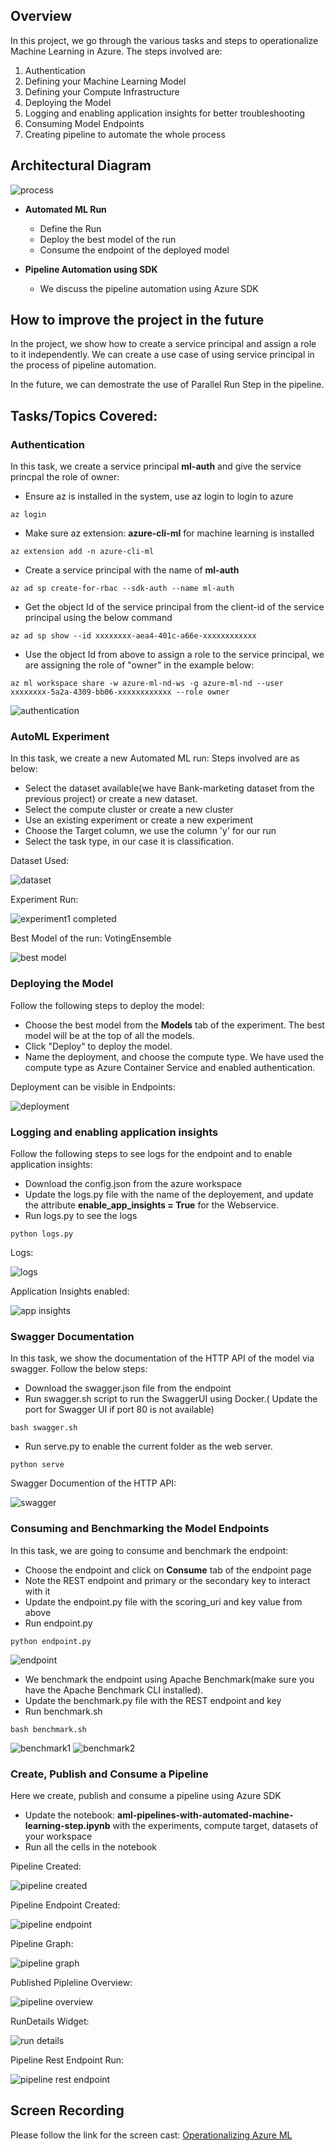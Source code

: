 ## Overview
In this project, we go through the various tasks and steps to operationalize Machine Learning in Azure. The steps involved are:

1. Authentication
2. Defining your Machine Learning Model
3. Defining your Compute Infrastructure
3. Deploying the Model
4. Logging and enabling application insights for better troubleshooting
5. Consuming Model Endpoints
6. Creating pipeline to automate the whole process


## Architectural Diagram

![process](./images/process.png)

- **Automated ML Run**
    - Define the Run
    - Deploy the best model of the run
    - Consume the endpoint of the deployed model

- **Pipeline Automation using SDK**
    - We discuss the pipeline automation using Azure SDK




## How to improve the project in the future

In the project, we show how to create a service principal and assign a role to it independently. We can create a use case of using service principal in the process of pipeline automation.

In the future, we can demostrate the use of Parallel Run Step in the pipeline.


## Tasks/Topics Covered:


### Authentication

In this task, we create a service principal **ml-auth** and give the service princpal the role of owner:

- Ensure az is installed in the system, use az login to login to azure
```
az login
```
- Make sure az extension:  **azure-cli-ml** for machine learning is installed
```
az extension add -n azure-cli-ml

```
- Create a service principal with the name of **ml-auth**
```
az ad sp create-for-rbac --sdk-auth --name ml-auth

```
- Get the object Id of the service principal from the client-id of the service principal using the below command
```
az ad sp show --id xxxxxxxx-aea4-401c-a66e-xxxxxxxxxxxx
```
- Use the object Id from above to assign a role to the service principal, we are assigning the role of "owner" in the example below:
```
az ml workspace share -w azure-ml-nd-ws -g azure-ml-nd --user xxxxxxxx-5a2a-4309-bb06-xxxxxxxxxxxx --role owner
```





![authentication](./images/authentication.png)


### AutoML Experiment

In this task, we create a new Automated ML run: Steps involved are as below:

- Select the dataset available(we have Bank-marketing dataset from the previous project) or create a new dataset.
- Select the compute cluster or create a new cluster
- Use an existing experiment or create a new experiment
- Choose the Target column, we use the column 'y' for our run
- Select the task type, in our case it is classification.

Dataset Used:

![dataset](./images/dataset.png)

Experiment Run:

![experiment1 completed](./images/experiment1_completed.png)

Best Model of the run: VotingEnsemble

![best model](./images/best_model.png)


### Deploying the Model

Follow the following steps to deploy the model:

- Choose the best model from the **Models** tab of the experiment. The best model will be at the top of all the models.
- Click "Deploy" to deploy the model.
- Name the deployment, and choose the compute type. We have used the compute type as Azure Container Service and enabled authentication.

Deployment can be visible in Endpoints:

![deployment](./images/deployment.png)

### Logging and enabling application insights

Follow the following steps to see logs for the endpoint and to enable application insights:

- Download the config.json from the azure workspace
- Update the logs.py file with the name of the deployement, and update the attribute **enable_app_insights = True** for the Webservice.
- Run logs.py to see the logs 
```
python logs.py

```


Logs:

![logs](./images/logs.png)

Application Insights enabled:

![app insights](./images/app_insights.png)

### Swagger Documentation

In this task, we show the documentation of the HTTP API of the model via swagger. Follow the below steps:

- Download the swagger.json file from the endpoint
- Run swagger.sh script to run the SwaggerUI using Docker.( Update the port for Swagger UI if port 80 is not available)
```
bash swagger.sh
```
- Run serve.py to enable the current folder as the web server.
```
python serve

```


Swagger Documention of the HTTP API:

![swagger](./images/swagger.png)


### Consuming and Benchmarking the Model Endpoints

In this task, we are going to consume and benchmark the endpoint:

- Choose the endpoint and click on **Consume** tab of the endpoint page
- Note the REST endpoint and primary or the secondary key to interact with it
- Update the endpoint.py file with the scoring_uri and key value from above
- Run endpoint.py

```
python endpoint.py
```
![endpoint](./images/endpoint.png)
- We benchmark the endpoint using Apache Benchmark(make sure you have the Apache Benchmark CLI installed). 
- Update the benchmark.py file with the REST endpoint and key
- Run benchmark.sh

```
bash benchmark.sh
```
![benchmark1](./images/benchmark1.png)
![benchmark2](./images/benchmark2.png)

### Create, Publish and Consume a Pipeline

Here we create, publish and consume a pipeline using Azure SDK

- Update the notebook: **aml-pipelines-with-automated-machine-learning-step.ipynb** with the experiments, compute target, datasets of your workspace
- Run all the cells in the notebook

Pipeline Created:

![pipeline created](./images/pipeline_run.png)

Pipeline Endpoint Created:

![pipeline endpoint](./images/pipeline_endpoint.png)

Pipeline Graph:

![pipeline graph](./images/pipeline_graph.png)

Published Pipleline Overview:

![pipeline overview](./images/pipeline_overview.png)

RunDetails Widget:

![run details](./images/run_details.png)

Pipeline Rest Endpoint Run:

![pipeline rest endpoint](./images/pipeline_rest_endpoint.png)

## Screen Recording

Please follow the link for the screen cast: [Operationalizing Azure ML](https://youtu.be/nEMkFc-C1dE)














